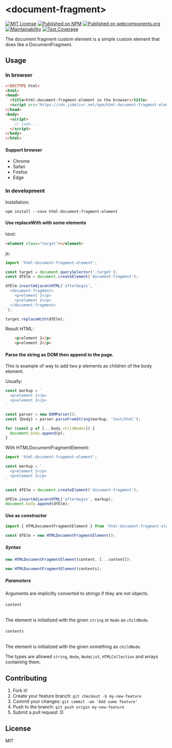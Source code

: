 # &lt;document-fragment&gt;

[![MIT License](http://img.shields.io/badge/license-MIT-blue.svg?style=flat)](LICENSE) [![Published on NPM](https://img.shields.io/npm/v/html-document-fragment-element.svg)](https://www.npmjs.com/package/html-document-fragment-element) [![Published on webcomponents.org](https://img.shields.io/badge/webcomponents.org-published-blue.svg)](https://www.webcomponents.org/element/html-document-fragment-element) [![Maintainability](https://api.codeclimate.com/v1/badges/de7f3242b44531ac8fa7/maintainability)](https://codeclimate.com/github/heppokofrontend/html-document-fragment-element/maintainability) [![Test Coverage](https://api.codeclimate.com/v1/badges/de7f3242b44531ac8fa7/test_coverage)](https://codeclimate.com/github/heppokofrontend/html-document-fragment-element/test_coverage)

The document fragment custom element is a simple custom element that does like a DocumentFragment.

## Usage

### In browser

```html
<!DOCTYPE html>
<html>
<head>
  <title>html-document-fragment-element in the browser</title>
  <script src="https://cdn.jsdelivr.net/npm/html-document-fragment-element@0.2.4/lib/index.min.js"></script>
</head>
<body>
  <script>
    // code...
  </script>
</body>
</html>
```

#### Support browser

- Chrome
- Safari
- Firefox
- Edge

### In development

Installation:

```shell
npm install --save html-document-fragment-element
```
#### Use replaceWith with some elements

html:

```html
<element class="target"></element>
```

js:

```javascript
import 'html-document-fragment-element';

const target = document.querySelector('.target');
const dfElm = document.createElement('document-fragment');

dfElm.insertAdjacentHTML('afterbegin', `
  <document-fragment>
    <p>element 1</p>
    <p>element 2</p>
  </document-fragment>
`);

target.replaceWith(dfElm);
```

Result HTML:

```html
    <p>element 1</p>
    <p>element 2</p>
```

#### Parse the string as DOM then append to the page.

This is example of way to add two p elements as children of the body element.

Usually:

```javascript
const markup = `
  <p>element 1</p>
  <p>element 2</p>
`

const parser = new DOMParser();
const {body} = parser.parseFromString(markup, 'text/html');

for (const p of [...body.childNodes]) {
  document.body.append(p);
}
```

With HTMLDocumentFragmentElement:

```javascript
import 'html-document-fragment-element';

const markup = `
  <p>element 1</p>
  <p>element 2</p>
`

const dfElm = document.createElement('document-fragment');

dfElm.insertAdjacentHTML('afterbegin', markup);
document.body.append(dfElm);
```

#### Use as constructor 

```js
import { HTMLDocumentFragmentElement } from 'html-document-fragment-element';

const dfElm = new HTMLDocumentFragmentElement();
```

##### Syntax

```javascript
new HTMLDocumentFragmentElement(content, [...content]);

new HTMLDocumentFragmentElement(contents);
```

##### Parameters

Arguments are implicitly converted to strings if they are not objects.

###### `content`

The element is initialized with the given `string` or `Node` as `childNode`.

###### `contents`

The element is initialized with the given something as `childNode`.

The types are allowed `string`, `Node`, `NodeList`, `HTMLCollection` and arrays containing them.

## Contributing

1. Fork it!
2. Create your feature branch: `git checkout -b my-new-feature`
3. Commit your changes: `git commit -am 'Add some feature'`
4. Push to the branch: `git push origin my-new-feature`
5. Submit a pull request :D

## License

MIT
